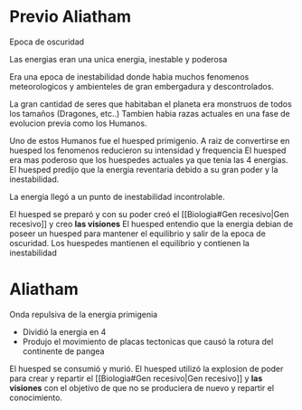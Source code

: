 # Previo Aliatham
Epoca de oscuridad

Las energias eran una unica energia, inestable y poderosa

Era una epoca de inestabilidad donde habia muchos fenomenos meteorologicos y ambienteles de gran embergadura y descontrolados.

La gran cantidad de seres que habitaban el planeta era monstruos de todos los tamaños (Dragones, etc..) Tambien habia razas actuales en una fase de evolucion previa como los Humanos.

Uno de estos Humanos fue el huesped primigenio.
A raiz de convertirse en huesped los fenomenos reducieron su intensidad y frequencia
El huesped era mas poderoso que los huespedes actuales ya que tenia las 4 energias.
El huesped predijo que la energia reventaria debido a su gran poder y la inestabilidad.

La energia llegó a un punto de inestabilidad incontrolable. 

El huesped se preparó y con su poder creó el [[Biologia#Gen recesivo|Gen recesivo]] y creo **las visiones**
El huesped entendio que la energia debian de poseer un huesped para mantener el equilibrio y salir de la epoca de oscuridad.
Los huespedes mantienen el equilibrio y contienen la inestabilidad

# Aliatham

Onda repulsiva de la energia primigenia
- Dividió la energia en 4
- Produjo el movimiento de placas tectonicas que causó la rotura del continente de pangea

El huesped se consumió y murió.
El huesped utilizó la explosion de poder para crear y repartir el [[Biologia#Gen recesivo|Gen recesivo]] y **las visiones** con el objetivo de que no se produciera de nuevo y repartir el conocimiento.